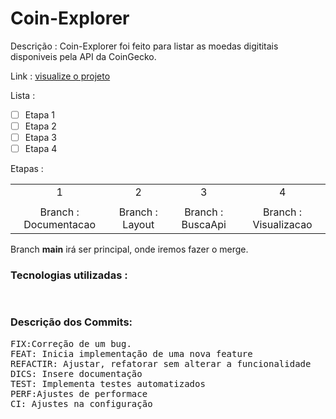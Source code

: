 # Coin-Explorer 

Descrição : Coin-Explorer foi feito para listar as moedas digititais disponiveis pela API da CoinGecko.

Link : <a href=""> visualize o projeto </a>

Lista :

- [ ] Etapa 1
- [ ] Etapa 2
- [ ] Etapa 3
- [ ] Etapa 4

Etapas :

<table align="center">
<tr align="center">
<td>1</td>
<td>2</td>
<td>3</td>
<td>4</td>
</tr >

<tr align="center">
<Td></td>
<Td></td>
<Td></td>
<td></td>
<tr align="center">
<td>Branch : Documentacao</td>
<td>Branch : Layout</td>
<td>Branch : BuscaApi</td>
<td>Branch : Visualizacao</td>

</tr>
</table>


Branch **main** irá ser  principal, onde iremos fazer o merge.


### Tecnologias utilizadas :
<pre>

</pre>
### Descrição dos Commits:
<pre>
FIX:Correção de um bug.
FEAT: Inicia implementação de uma nova feature
REFACTIR: Ajustar, refatorar sem alterar a funcionalidade
DICS: Insere documentação
TEST: Implementa testes automatizados
PERF:Ajustes de performace
CI: Ajustes na configuração
</pre>


